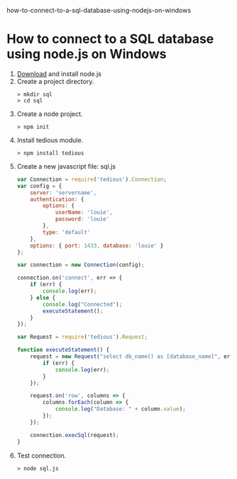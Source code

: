 how-to-connect-to-a-sql-database-using-nodejs-on-windows
# How to connect to a SQL database using node.js on Windows

1. [Download](https://nodejs.org/en/download/) and install node.js
2. Create a project directory.
    ```
    > mkdir sql
    > cd sql
    ```
3. Create a node project.
    ```
    > npm init
    ```
3. Install tedious module.
    ```
    > npm install tedious
    ```
4. Create a new javascript file: sql.js
    ```javascript
    var Connection = require('tedious').Connection;  
    var config = {  
        server: 'servername',  
        authentication: { 
            options: { 
                userName: 'louie', 
                password: 'louie' 
            }, 
            type: 'default' 
        },
        options: { port: 1433, database: 'louie' }
    };  

    var connection = new Connection(config);  

    connection.on('connect', err => {  
        if (err) {
            console.log(err);
        } else {
            console.log("Connected");
            executeStatement();		
        }
    });  

    var Request = require('tedious').Request;

    function executeStatement() {  
        request = new Request("select db_name() as [database_name]", err => {  
            if (err) {  
                console.log(err);
            }  
        });  

        request.on('row', columns => {  
            columns.forEach(column => {  
                console.log("Database: " + column.value);
            });
        });

        connection.execSql(request);  
    }
    ```
5. Test connection.
    ```
    > node sql.js
    ```
    
